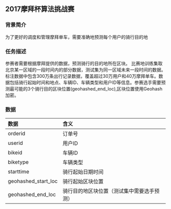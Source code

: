 ## 2017摩拜杯算法挑战赛
### 背景简介
为了更好的调度和管理摩拜单车，需要准确地预测每个用户的骑行目的地
### 任务描述
参赛者需要根据摩拜提供的数据，预测骑行的目的地所在区块。
比赛地训练集取北京某一区域的一段时间内的部分数据，测试集为同一区域未来一段时间的数据。
标注数据中包含300万条出行记录数据，覆盖超过30万用户和40万摩拜单车。数据包括骑行起始时间和地点、车辆ID、车辆类型和用户ID等信息。参赛选手需要预测最可能的3个骑行目的区块位置(geohashed_end_loc),区块位置使用Geohash加密。
### 数据
|数据|含义|
|:----|:----|
|orderid|订单号|
|userid|用户ID|
|bikeid|车辆ID|
|biketype|车辆类型|
|starttime|骑行起始日期时间|
|geohashed_start_loc|骑行起始区块位置|
|geohashed_end_loc|骑行目的地区块位置（测试集中需要选手预测）|
